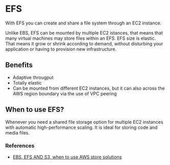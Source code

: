 # EFS

With EFS you can create and share a file system through an EC2 instance.

Unlike EBS, EFS can be mounted by multiple EC2 istances, that means that many virtual machines may store files within an EFS.
EFS size is elastic. That means it grow or shrink according to demand, without disturbing your application or having to provision new infrastructure.

## Benefits
* Adaptive througput
* Totally elastic
* Can be mounted from different EC2 instances, but it can also across the AWS region boundary via the use of VPC peering
## When to use EFS?

Whenever you need a shared file storage option for multiple EC2 instances with automatic high-performance scaling. It is ideal for storing code and media files.

### References
- [EBS, EFS AND S3, when to use AWS store solutions](https://www.justaftermidnight247.com/insights/ebs-efs-and-s3-when-to-use-awss-three-storage-solutions/)
